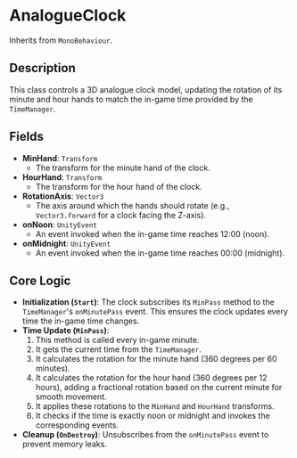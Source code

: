 # AnalogueClock

Inherits from `MonoBehaviour`.

## Description

This class controls a 3D analogue clock model, updating the rotation of its minute and hour hands to match the in-game time provided by the `TimeManager`.

## Fields

-   **MinHand**: `Transform`
    -   The transform for the minute hand of the clock.
-   **HourHand**: `Transform`
    -   The transform for the hour hand of the clock.
-   **RotationAxis**: `Vector3`
    -   The axis around which the hands should rotate (e.g., `Vector3.forward` for a clock facing the Z-axis).
-   **onNoon**: `UnityEvent`
    -   An event invoked when the in-game time reaches 12:00 (noon).
-   **onMidnight**: `UnityEvent`
    -   An event invoked when the in-game time reaches 00:00 (midnight).

## Core Logic

-   **Initialization (`Start`)**: The clock subscribes its `MinPass` method to the `TimeManager`'s `onMinutePass` event. This ensures the clock updates every time the in-game time changes.
-   **Time Update (`MinPass`)**:
    1.  This method is called every in-game minute.
    2.  It gets the current time from the `TimeManager`.
    3.  It calculates the rotation for the minute hand (360 degrees per 60 minutes).
    4.  It calculates the rotation for the hour hand (360 degrees per 12 hours), adding a fractional rotation based on the current minute for smooth movement.
    5.  It applies these rotations to the `MinHand` and `HourHand` transforms.
    6.  It checks if the time is exactly noon or midnight and invokes the corresponding events.
-   **Cleanup (`OnDestroy`)**: Unsubscribes from the `onMinutePass` event to prevent memory leaks.
